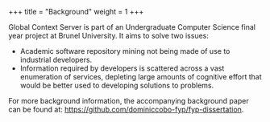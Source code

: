 +++
title = "Background"
weight = 1
+++

Global Context Server is part of an Undergraduate Computer Science final year project at Brunel University. It aims to 
solve two issues: 

- Academic software repository mining not being made of use to industrial developers.
- Information required by developers is scattered across a vast enumeration of services, depleting large amounts of 
cognitive effort that would be better used to developing solutions to problems.

For more background information, the accompanying background paper can be found at: 
https://github.com/dominiccobo-fyp/fyp-dissertation.